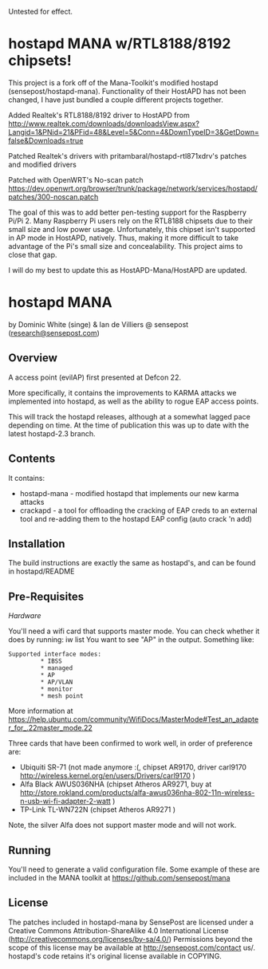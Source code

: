 
Untested for effect. 


hostapd MANA w/RTL8188/8192 chipsets!
================
This project is a fork off of the Mana-Toolkit's modified hostapd (sensepost/hostapd-mana).
Functionality of their HostAPD has not been changed, I have just bundled a couple different projects together.

Added Realtek's RTL8188/8192 driver to HostAPD from http://www.realtek.com/downloads/downloadsView.aspx?Langid=1&PNid=21&PFid=48&Level=5&Conn=4&DownTypeID=3&GetDown=false&Downloads=true

Patched Realtek's drivers with pritambaral/hostapd-rtl871xdrv's patches and modified drivers

Patched with OpenWRT's No-scan patch https://dev.openwrt.org/browser/trunk/package/network/services/hostapd/patches/300-noscan.patch

The goal of this was to add better pen-testing support for the Raspberry Pi/Pi 2. Many Raspberry Pi users rely on the RTL8188 chipsets
due to their small size and low power usage. Unfortunately, this chipset isn't supported in AP mode in HostAPD, natively. Thus, making
it more difficult to take advantage of the Pi's small size and concealability. This project aims to close that gap.

I will do my best to update this as HostAPD-Mana/HostAPD are updated.

hostapd MANA
================
by Dominic White (singe) & Ian de Villiers @ sensepost (research@sensepost.com)

Overview
--------
A access point (evilAP) first presented at Defcon 22.

More specifically, it contains the improvements to KARMA attacks we implemented into hostapd, as well as the ability to rogue EAP access points.

This will track the hostapd releases, although at a somewhat lagged pace depending on time. At the time of publication this was up to date with the latest hostapd-2.3 branch.

Contents
--------

It contains:
* hostapd-mana - modified hostapd that implements our new karma attacks
* crackapd - a tool for offloading the cracking of EAP creds to an external tool and re-adding them to the hostapd EAP config (auto crack 'n add)

Installation
------------

The build instructions are exactly the same as hostapd's, and can be found in hostapd/README

Pre-Requisites
--------------

_Hardware_

You'll need a wifi card that supports master mode. You can check whether it does by running:
    iw list
You want to see "AP" in the output. Something like:
```
Supported interface modes:
         * IBSS
         * managed
         * AP
         * AP/VLAN
         * monitor
         * mesh point
```
More information at https://help.ubuntu.com/community/WifiDocs/MasterMode#Test_an_adapter_for_.22master_mode.22

Three cards that have been confirmed to work well, in order of preference are:
* Ubiquiti SR-71 (not made anymore :(, chipset AR9170, driver carl9170 http://wireless.kernel.org/en/users/Drivers/carl9170 ) 
* Alfa Black AWUS036NHA (chipset Atheros AR9271, buy at http://store.rokland.com/products/alfa-awus036nha-802-11n-wireless-n-usb-wi-fi-adapter-2-watt ) 
* TP-Link TL-WN722N (chipset Atheros AR9271 )

Note, the silver Alfa does not support master mode and will not work.

Running
-------

You'll need to generate a valid configuration file. Some example of these are included in the MANA toolkit at https://github.com/sensepost/mana

License
-------

The patches included in hostapd-mana by SensePost are licensed under a Creative Commons Attribution-ShareAlike 4.0 International License (http://creativecommons.org/licenses/by-sa/4.0/) Permissions beyond the scope of this license may be available at http://sensepost.com/contact us/. hostapd's code retains it's original license available in COPYING.
